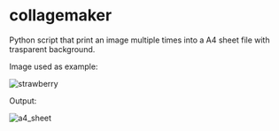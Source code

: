 # collagemaker
Python script that print an image multiple times into a A4 sheet file with trasparent background. 



Image used as example:

![strawberry](https://user-images.githubusercontent.com/87833584/206321809-7ec1630b-71cf-4af8-b474-386ea74f4c0a.png)




Output:

![a4_sheet](https://user-images.githubusercontent.com/87833584/206321943-59d54ef9-fc31-4e9f-add8-3d5e174d7cab.png)
